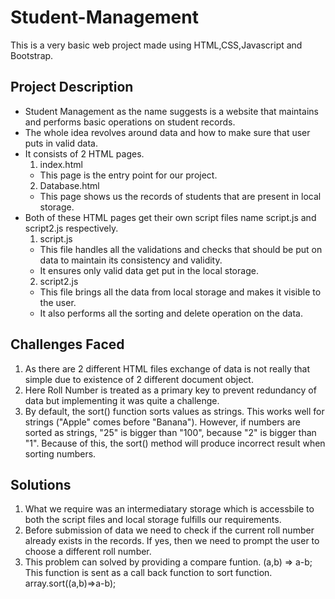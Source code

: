 # Student-Management
This is a very basic web project made using HTML,CSS,Javascript and Bootstrap.

## Project Description
- Student Management as the name suggests is a website that maintains and performs
basic operations on student records.
- The whole idea revolves around data and how to make sure that user puts in valid data.
- It consists of 2 HTML pages.
  1. index.html
    - This page is the entry point for our project.
  2. Database.html
    - This page shows us the records of students that are
      present in local storage.
- Both of these HTML pages get their own script files name script.js and script2.js
  respectively.
  1. script.js
    - This file handles all the validations and checks that should be put on data
      to maintain its consistency and validity.
    - It ensures only valid data get put in the local storage. 
  2. script2.js
    - This file brings all the data from local storage and makes it visible to
      the user.
    - It also performs all the sorting and delete operation on the data.
## Challenges Faced
1. As there are 2 different HTML files exchange of data is not really that simple
   due to existence of 2 different document object.
2. Here Roll Number is treated as a primary key to prevent redundancy of data
   but implementing it was quite a challenge.
3. By default, the sort() function sorts values as strings.
   This works well for strings ("Apple" comes before "Banana").
   However, if numbers are sorted as strings, "25" is bigger than "100", because "2" is bigger than "1".
   Because of this, the sort() method will produce incorrect result when sorting numbers.

## Solutions
1. What we require was an intermediatary storage which is accessbile to both the script files
   and local storage fulfills our requirements.
3. Before submission of data we need to check if the current roll number already exists in the records.
   If yes, then we need to prompt the user to choose a different roll number.
4. This problem can solved by providing a compare funtion.
   (a,b) => a-b;
   This function is sent as a call back function to sort function.
   array.sort((a,b)=>a-b);
